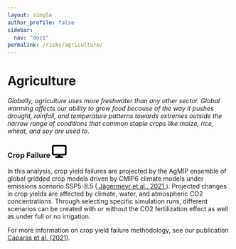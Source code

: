 ```yaml
---
layout: single
author_profile: false
sidebar:
  nav: "docs"
permalink: /risks/agriculture/
---
```

# Agriculture
*Globally, agriculture uses more freshwater than any other sector. Global warming affects our ability to grow food because of the way it pushes drought, rainfall, and temperature patterns towards extremes outside the narrow range of conditions that common staple crops like maize, rice, wheat, and soy are used to.*

### Crop Failure <a href='https://woodwellrisk.github.io/viewer?category=agriculture&layer=cf_rain' target='_blank'><img src='/assets/images/display-icon.svg' alt='display icon' style='width: 33px;'/></a>
In this analysis, crop yield failures are projected by the AgMIP ensemble of global gridded crop models driven by CMIP6 climate models under emissions scenario SSP5-8.5 (<a href='https://www.nature.com/articles/s43016-021-00400-y' target='_blank'> Jägermeyr et al., 2021 </a>). Projected changes in crop yields are affected by climate, water, and atmospheric CO2 concentrations. Through selecting specific simulation runs, different scenarios can be created with or without the CO2 fertilization effect as well as under full or no irrigation.

For more information on crop yield failure methodology, see our publication <a href='https://iopscience.iop.org/article/10.1088/1748-9326/ac22c1' target='_blank'>Caparas et al. (2021)</a>.
